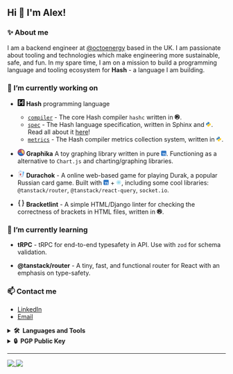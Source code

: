## Hi 👋 I'm Alex!

### ✨ About me

I am a backend engineer at [@octoenergy](https://github.com/octoenergy) based in the UK. I am passionate about tooling and technologies which make engineering more sustainable, safe, and fun. In my spare time, I am on a mission to build a programming language and tooling ecosystem for **Hash** - a language I am building.

### 🔭 I’m currently working on

<!-- - [x] [**feds01.github.io**](https://feds01.github.io) - My personal website -->

- <img src="./images/icons/hash.png" width="16px" height="16px"/> **Hash** programming language

  - [`compiler`](https://github.com/hash-org/hashsc) - The core Hash compiler `hashc` written in <img src="./images/icons/rust.svg" width="12px" height="12px">.
  - [`spec`](https://github.com/hash-org/spec) - The Hash language specification, written in Sphinx and <img src="./images/icons/python.svg" width="12px" height="12px">. Read all about it [here](https://hash-org.github.io/spec/)!
  - [`metrics`](https://github.com/hash-org/metrics) - The Hash compiler metrics collection system, written in <img src="./images/icons/python.svg" width="12px" height="12px">.

- <img src="./images/icons/graphika.png" width="16px" height="16px"/> **Graphika** A toy graphing library written in pure <img src="./images/icons/ts.svg" width="12px" height="12px">. Functioning as a alternative to `Chart.js` and charting/graphing libraries.

- <img src="./images/icons/durak.svg" width="16px" height="16px"/> **Durachok** - A online web-based game for playing Durak, a popular Russian card game. Built with
  <img src="./images/icons/ts.svg" width="12px" height="12px"> + <img src="./images/icons/react.svg" width="12px" height="12px">, including some cool libraries: `@tanstack/router`, `@tanstack/react-query`, `socket.io`.

- <img src="./images/icons/brackets.svg" width="16px" height="16px"> **Bracketlint** - A simple HTML/Django linter for checking the correctness of brackets in HTML files, written in <img src="./images/icons/rust.svg" width="12px" height="12px">.

### 🌱 I’m currently learning

- **tRPC** - tRPC for end-to-end typesafety in API. Use with `zod` for schema validation.

- **@tanstack/router** - A tiny, fast, and functional router for React with an emphasis on type-safety.

### 📫 Contact me

- [LinkedIn](https://www.linkedin.com/in/alexander-e-fedotov/)
- [Email](mailto:alexander.fedotov.uk@gmail.com)

<!-- <a href="https://www.linkedin.com/in/alexander-e-fedotov/" target="_blank"><img alt="linkedin | LinkedIn" height="23px" src="https://img.shields.io/badge/LinkedIn-0077B5?style=for-the-badge&logo=linkedin&logoColor=white" /></a> -->

<details>
  <summary><b>🛠️&nbsp;&nbsp;Languages&nbsp;and&nbsp;Tools</b></summary>
  <br/>
  <a href="https://skillicons.dev">
  <img src="https://skillicons.dev/icons?i=ts,react,express,graphql,nodejs,angular,rust,c,python,django,mongodb,postgres,markdown,latex,dotnet,java,bash,aws,heroku,git,kubernetes,docker,grafana" />
  </a>
</details>

<details>
  <summary><b>🔒&nbsp;&nbsp;PGP&nbsp;Public&nbsp;Key</b></summary>
  <br/>

```
-----BEGIN PGP PUBLIC KEY BLOCK-----

mDMEZp1C6BYJKwYBBAHaRw8BAQdAbmZl2T8wr8K+FtvXsGgD3+bOBxJf99twYgie
9js1JKa0MkFsZXhhbmRlciBGZWRvdG92IDxhbGV4YW5kZXIuZmVkb3Rvdi51a0Bn
bWFpbC5jb20+iJMEExYKADsWIQSsi4t4Az9AkaW7dFKtGxvm5K2JQAUCZp1C6AIb
AwULCQgHAgIiAgYVCgkICwIEFgIDAQIeBwIXgAAKCRCtGxvm5K2JQDZVAP94bpZC
ffX2e64qqvOyP50GqMWPE0iK5s6Ka8D9P9KqhgEAlJIVCSSX9yEhplx0zfy4sqcX
meu1H6WSE5MWpQXZ2gi4OARmnULoEgorBgEEAZdVAQUBAQdAjA60vQ4kEdaz5s/c
8UQ2qnXQjLdpwahRQKCT7t2McBoDAQgHiHgEGBYKACAWIQSsi4t4Az9AkaW7dFKt
Gxvm5K2JQAUCZp1C6AIbDAAKCRCtGxvm5K2JQDymAPwOS5+7n4I3sL2XK9mj4JT5
HkhIjEj145OpvhXIDk+YwgD8CV4LjAlioR6U930Alf9XZw1nKDLLhUoPB3vD9VT5
RQc=
=rbOz
-----END PGP PUBLIC KEY BLOCK-----
```

</details>

______________________________________________________________________

<p float="left">
<a href="https://github.com/anuraghazra/github-readme-stats">
  <img align="top" width="50%" src="https://github-readme-stats-tawny-theta-96.vercel.app/api?username=feds01&include_all_commits=true&theme=dark&show_icons=true" />
</a>
<a href="https://github.com/anuraghazra/github-readme-stats">
  <img align="top" width="49%" src="https://github-readme-stats-tawny-theta-96.vercel.app/api/top-langs/?username=feds01&hide=html,scss&layout=compact&theme=dark" />
</a>
</p>
